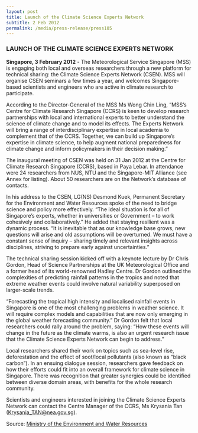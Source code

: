 ```yaml
---
layout: post
title: Launch of the Climate Science Experts Network
subtitle: 2 Feb 2012
permalink: /media/press-release/press105
---
```


### LAUNCH OF THE CLIMATE SCIENCE EXPERTS NETWORK

**Singapore, 3 February 2012** - The Meteorological Service Singapore (MSS) is engaging both local and overseas researchers through a new platform for technical sharing: the Climate Science Experts Network (CSEN). MSS will organise CSEN seminars a few times a year, and welcomes Singapore-based scientists and engineers who are active in climate research to participate.

According to the Director-General of the MSS Ms Wong Chin Ling, “MSS’s Centre for Climate Research Singapore (CCRS) is keen to develop research partnerships with local and international experts to better understand the science of climate change and to model its effects. The Experts Network will bring a range of interdisciplinary expertise in local academia to complement that of the CCRS. Together, we can build up Singapore’s expertise in climate science, to help augment national preparedness for climate change and inform policymakers in their decision making.”

The inaugural meeting of CSEN was held on 31 Jan 2012 at the Centre for Climate Research Singapore (CCRS), based in Paya Lebar. In attendance were 24 researchers from NUS, NTU and the Singapore-MIT Alliance (see Annex for listing). About 50 researchers are on the Network’s database of contacts.

In his address to the CSEN, LG(NS) Desmond Kuek, Permanent Secretary for the Environment and Water Resources spoke of the need to bridge science and policy more effectively. “The ideal situation is for all of Singapore’s experts, whether in universities or Government – to work cohesively and collaboratively.” He added that staying resilient was a dynamic process. “It is inevitable that as our knowledge base grows, new questions will arise and old assumptions will be overturned. We must have a constant sense of inquiry – sharing timely and relevant insights across disciplines, striving to prepare early against uncertainties.”

The technical sharing session kicked off with a keynote lecture by Dr Chris Gordon, Head of Science Partnerships at the UK Meteorological Office and a former head of its world-renowned Hadley Centre. Dr Gordon outlined the complexities of predicting rainfall patterns in the tropics and noted that extreme weather events could involve natural variability superposed on larger-scale trends.

“Forecasting the tropical high intensity and localised rainfall events in Singapore is one of the most challenging problems in weather science. It will require complex models and capabilities that are now only emerging in the global weather forecasting community.” Dr Gordon felt that local researchers could rally around the problem, saying: “How these events will change in the future as the climate warms, is also an urgent research issue that the Climate Science Experts Network can begin to address.”

Local researchers shared their work on topics such as sea-level rise, deforestation and the effect of soot/local pollutants (also known as “black carbon”). In an ensuing dialogue session, researchers gave feedback on how their efforts could fit into an overall framework for climate science in Singapore. There was recognition that greater synergies could be identified between diverse domain areas, with benefits for the whole research community.

Scientists and engineers interested in joining the Climate Science Experts Network can contact the Centre Manager of the CCRS, Ms Krysania Tan (Krysania_TAN@nea.gov.sg).


Source: [<a href="https://www.mewr.gov.sg/news/launch-of-the-climate-science-experts-network" target="_blank">Ministry of the Environment and Water Resources</a>](https://www.mewr.gov.sg/news/launch-of-the-climate-science-experts-network)